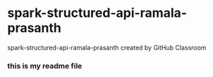 # spark-structured-api-ramala-prasanth
spark-structured-api-ramala-prasanth created by GitHub Classroom
### this is my readme file 
